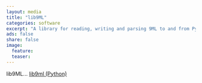 ```yaml
---
layout: media
title: "lib9ML"
categories: software
excerpt: "A library for reading, writing and parsing 9ML to and from Python"
ads: false
share: false
image:
  feature: 
  teaser: 
---
```


lib9ML... [lib9ml (Python)](http://github.com/INCF/lib9ml)
